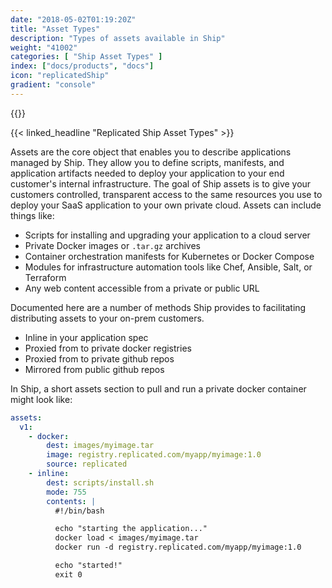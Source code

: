 ```yaml
---
date: "2018-05-02T01:19:20Z"
title: "Asset Types"
description: "Types of assets available in Ship"
weight: "41002"
categories: [ "Ship Asset Types" ]
index: ["docs/products", "docs"]
icon: "replicatedShip"
gradient: "console"
---
```


{{<legacynotice>}}

{{< linked_headline "Replicated Ship Asset Types" >}}

Assets are the core object that enables you to describe applications managed by Ship. They allow you to define scripts, manifests, and application artifacts needed to deploy your application to your end customer's internal infrastructure. The goal of Ship assets is to give your customers controlled, transparent access to the same resources you use to deploy your SaaS application to your own private cloud. Assets can include things like:

- Scripts for installing and upgrading your application to a cloud server
- Private Docker images or `.tar.gz` archives
- Container orchestration manifests for Kubernetes or Docker Compose
- Modules for infrastructure automation tools like Chef, Ansible, Salt, or Terraform
- Any web content accessible from a private or public URL

Documented here are a number of methods Ship provides to facilitating distributing assets to your on-prem customers.

- Inline in your application spec
- Proxied from to private docker registries
- Proxied from to private github repos
- Mirrored from public github repos

In Ship, a short assets section to pull and run a private docker container might look like:

```yaml
assets:
  v1:
    - docker:
        dest: images/myimage.tar
        image: registry.replicated.com/myapp/myimage:1.0
        source: replicated
    - inline:
        dest: scripts/install.sh
        mode: 755
        contents: |
          #!/bin/bash

          echo "starting the application..."
          docker load < images/myimage.tar
          docker run -d registry.replicated.com/myapp/myimage:1.0

          echo "started!"
          exit 0
```

